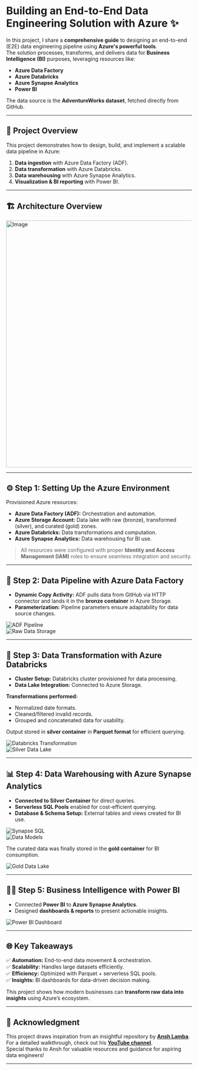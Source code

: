# Building an End-to-End Data Engineering Solution with Azure ✨  

In this project, I share a **comprehensive guide** to designing an end-to-end (E2E) data engineering pipeline using **Azure's powerful tools**.  
The solution processes, transforms, and delivers data for **Business Intelligence (BI)** purposes, leveraging resources like:  

- **Azure Data Factory**  
- **Azure Databricks**  
- **Azure Synapse Analytics**  
- **Power BI**  

The data source is the **AdventureWorks dataset**, fetched directly from GitHub.  

---

## 📂 Project Overview  

This project demonstrates how to design, build, and implement a scalable data pipeline in Azure:  

1. **Data ingestion** with Azure Data Factory (ADF).  
2. **Data transformation** with Azure Databricks.  
3. **Data warehousing** with Azure Synapse Analytics.  
4. **Visualization & BI reporting** with Power BI.  

---

## 🏗️ Architecture Overview  
<img width="1263" height="670" alt="Image" src="https://github.com/user-attachments/assets/a9000c4d-5cae-4188-abce-341b655b3a3f" />

---

## ⚙️ Step 1: Setting Up the Azure Environment  

Provisioned Azure resources:  

- **Azure Data Factory (ADF):** Orchestration and automation.  
- **Azure Storage Account:** Data lake with raw (bronze), transformed (silver), and curated (gold) zones.  
- **Azure Databricks:** Data transformations and computation.  
- **Azure Synapse Analytics:** Data warehousing for BI use.  

> All resources were configured with proper **Identity and Access Management (IAM)** roles to ensure seamless integration and security.  

---

## 🚀 Step 2: Data Pipeline with Azure Data Factory  

- **Dynamic Copy Activity:** ADF pulls data from GitHub via HTTP connector and lands it in the **bronze container** in Azure Storage.  
- **Parameterization:** Pipeline parameters ensure adaptability for data source changes.  

![ADF Pipeline](image)  
![Raw Data Storage](image)  

---

## 🔄 Step 3: Data Transformation with Azure Databricks  

- **Cluster Setup:** Databricks cluster provisioned for data processing.  
- **Data Lake Integration:** Connected to Azure Storage.  

**Transformations performed:**  
- Normalized date formats.  
- Cleaned/filtered invalid records.  
- Grouped and concatenated data for usability.  

Output stored in **silver container** in **Parquet format** for efficient querying.  

![Databricks Transformation](image)  
![Silver Data Lake](image)  

---

## 📊 Step 4: Data Warehousing with Azure Synapse Analytics  

- **Connected to Silver Container** for direct queries.  
- **Serverless SQL Pools** enabled for cost-efficient querying.  
- **Database & Schema Setup:** External tables and views created for BI use.  

![Synapse SQL](image)  
![Data Models](image)  

The curated data was finally stored in the **gold container** for BI consumption.  

![Gold Data Lake](image)  

---

## 🕵️‍♂️ Step 5: Business Intelligence with Power BI  

- Connected **Power BI** to **Azure Synapse Analytics**.  
- Designed **dashboards & reports** to present actionable insights.  

![Power BI Dashboard](image)  

---

## 🌐 Key Takeaways  

✅ **Automation:** End-to-end data movement & orchestration.  
✅ **Scalability:** Handles large datasets efficiently.  
✅ **Efficiency:** Optimized with Parquet + serverless SQL pools.  
✅ **Insights:** BI dashboards for data-driven decision making.  

This project shows how modern businesses can **transform raw data into insights** using Azure’s ecosystem.  

---

## 🎉 Acknowledgment  

This project draws inspiration from an insightful repository by **[Ansh Lamba](https://github.com/anshlamba)**.  
For a detailed walkthrough, check out his **[YouTube channel](https://www.youtube.com/@anshlamba)**.  
Special thanks to Ansh for valuable resources and guidance for aspiring data engineers!  

---
